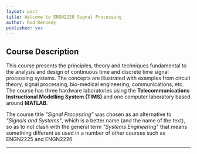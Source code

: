 ```yaml
---
layout: post
title: Welcome to ENGN2228 Signal Processing
author: Rod Kennedy
published: yes
---
```


## Course Description

This course presents the principles, theory and techniques fundamental to the analysis and design of continuous time and discrete time signal processing systems. The concepts are illustrated with examples from circuit theory, signal processing, bio-medical engineering, communications, etc. The course has three hardware laboratories using the **Telecommunications Instructional Modelling System (TIMS)** and one computer laboratory based around **MATLAB**.

The course title *"Signal Processing"* was chosen as an alternative to *"Signals and Systems"*, which is a better name (and the name of the text), so as to not clash with the general term *"Systems Engineering*" that means something different as used in a number of other courses such as ENGN2225 and ENGN2226.

---
